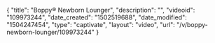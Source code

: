 {
    "title": "Boppy&reg; Newborn Lounger",
    "description": "",
    "videoid": "109973244",
    "date_created": "1502519688",
    "date_modified": "1504247454",
    "type": "captivate",
    "layout": "video",
    "url": "\/v\/boppy-newborn-lounger\/109973244"
}